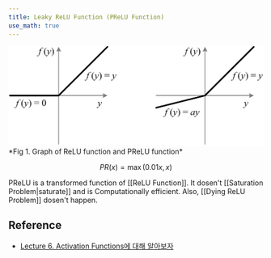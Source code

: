 ```yaml
---
title: Leaky ReLU Function (PReLU Function)
use_math: true
---
```


<img src="assets/Pasted image 20230213185347.png">
*Fig 1. Graph of ReLU function and PReLU function*

$$
PR(x)=\max(0.01x, x)
$$

PReLU is a transformed function of [[ReLU Function]]. It dosen't [[Saturation Problem|saturate]] and is Computationally efficient. Also, [[Dying ReLU Problem]] dosen't happen.

## Reference
- [Lecture 6. Activation Functions에 대해 알아보자](https://deepinsight.tistory.com/113)